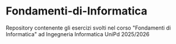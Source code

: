 # Fondamenti-di-Informatica
Repository contenente gli esercizi svolti nel corso "Fondamenti di Informatica" ad Ingegneria Informatica UniPd 2025/2026
